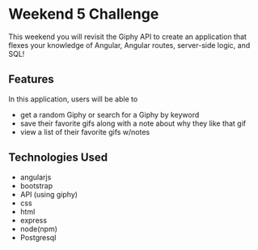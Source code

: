 # Weekend 5 Challenge

This weekend you will revisit the Giphy API to create an application that flexes your knowledge of Angular, Angular routes, server-side logic, and SQL!

## Features

In this application, users will be able to

- get a random Giphy or search for a Giphy by keyword
- save their favorite gifs along with a note about why they like that gif
- view a list of their favorite gifs w/notes



## Technologies Used

- angularjs
- bootstrap
- API (using giphy)
- css
- html
- express
- node(npm)
- Postgresql
